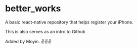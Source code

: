 # better_works
A basic react-native repository that helps register your iPhone.

This is also serves as an intro to Github

Added by Moyin. ✌️✌️✌️
